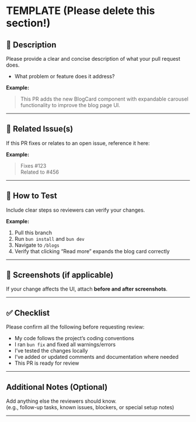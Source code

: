 # TEMPLATE (Please delete this section!)

## 📝 Description

Please provide a clear and concise description of what your pull request does.

- What problem or feature does it address?

**Example:**

> This PR adds the new BlogCard component with expandable carousel functionality to improve the blog page UI.

---

## 🔗 Related Issue(s)

If this PR fixes or relates to an open issue, reference it here:

**Example:**

> Fixes #123  
> Related to #456

---

## 🧪 How to Test

Include clear steps so reviewers can verify your changes.

**Example:**

1. Pull this branch
2. Run `bun install` and `bun dev`
3. Navigate to `/blogs`
4. Verify that clicking “Read more” expands the blog card correctly

---

## 📸 Screenshots (if applicable)

If your change affects the UI, attach **before and after screenshots**.

---

## ✅ Checklist

Please confirm all the following before requesting review:

- My code follows the project’s coding conventions
- I ran `bun fix` and fixed all warnings/errors
- I’ve tested the changes locally
- I’ve added or updated comments and documentation where needed
- This PR is ready for review

---

## Additional Notes (Optional)

Add anything else the reviewers should know.  
(e.g., follow-up tasks, known issues, blockers, or special setup notes)

---
